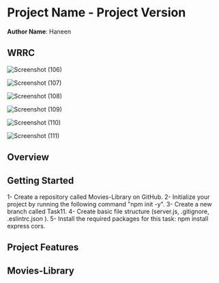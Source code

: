 
# Project Name - Project Version

**Author Name**: Haneen

## WRRC

![Screenshot (106)](https://user-images.githubusercontent.com/98957434/154872942-f689279b-59ba-467c-9cb6-e4624a052ab5.png)

![Screenshot (107)](https://user-images.githubusercontent.com/98957434/155178280-8378210e-e7d5-404d-bb08-eeb7bf42f321.png)

![Screenshot (108)](https://user-images.githubusercontent.com/98957434/155538020-5d483584-658f-428c-a457-98eee55ace31.png)

![Screenshot (109)](https://user-images.githubusercontent.com/98957434/155815738-46beaa12-3d9f-4d94-8920-1ff2011c71d0.png)

![Screenshot (110)](https://user-images.githubusercontent.com/98957434/155816131-86878f2d-4dc9-4acf-86f9-ca4dcdbe61b4.png)

![Screenshot (111)](https://user-images.githubusercontent.com/98957434/155816263-8ff8cc31-376e-40f5-9eb3-d2dd00b8642b.png)



## Overview

## Getting Started

1- Create a repository called Movies-Library on GitHub.
2- Initialize your project by running the following command "npm init -y".
3- Create a new branch called Task11.
4- Create basic file structure (server.js, .gitignore, .eslintrc.json ).
5- Install the required packages for this task: npm install express cors.

## Project Features
<!-- What are the features included in you app -->

## Movies-Library
